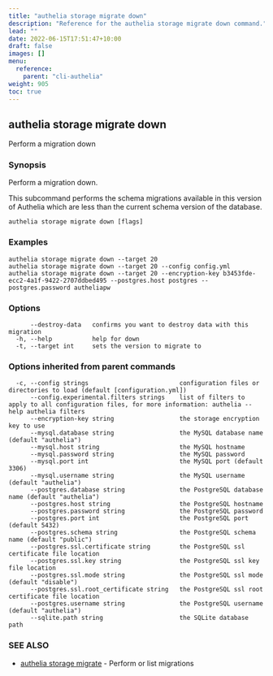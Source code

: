 ```yaml
---
title: "authelia storage migrate down"
description: "Reference for the authelia storage migrate down command."
lead: ""
date: 2022-06-15T17:51:47+10:00
draft: false
images: []
menu:
  reference:
    parent: "cli-authelia"
weight: 905
toc: true
---
```


## authelia storage migrate down

Perform a migration down

### Synopsis

Perform a migration down.

This subcommand performs the schema migrations available in this version of Authelia which are less than the current
schema version of the database.

```
authelia storage migrate down [flags]
```

### Examples

```
authelia storage migrate down --target 20
authelia storage migrate down --target 20 --config config.yml
authelia storage migrate down --target 20 --encryption-key b3453fde-ecc2-4a1f-9422-2707ddbed495 --postgres.host postgres --postgres.password autheliapw
```

### Options

```
      --destroy-data   confirms you want to destroy data with this migration
  -h, --help           help for down
  -t, --target int     sets the version to migrate to
```

### Options inherited from parent commands

```
  -c, --config strings                         configuration files or directories to load (default [configuration.yml])
      --config.experimental.filters strings    list of filters to apply to all configuration files, for more information: authelia --help authelia filters
      --encryption-key string                  the storage encryption key to use
      --mysql.database string                  the MySQL database name (default "authelia")
      --mysql.host string                      the MySQL hostname
      --mysql.password string                  the MySQL password
      --mysql.port int                         the MySQL port (default 3306)
      --mysql.username string                  the MySQL username (default "authelia")
      --postgres.database string               the PostgreSQL database name (default "authelia")
      --postgres.host string                   the PostgreSQL hostname
      --postgres.password string               the PostgreSQL password
      --postgres.port int                      the PostgreSQL port (default 5432)
      --postgres.schema string                 the PostgreSQL schema name (default "public")
      --postgres.ssl.certificate string        the PostgreSQL ssl certificate file location
      --postgres.ssl.key string                the PostgreSQL ssl key file location
      --postgres.ssl.mode string               the PostgreSQL ssl mode (default "disable")
      --postgres.ssl.root_certificate string   the PostgreSQL ssl root certificate file location
      --postgres.username string               the PostgreSQL username (default "authelia")
      --sqlite.path string                     the SQLite database path
```

### SEE ALSO

* [authelia storage migrate](authelia_storage_migrate.md)	 - Perform or list migrations

